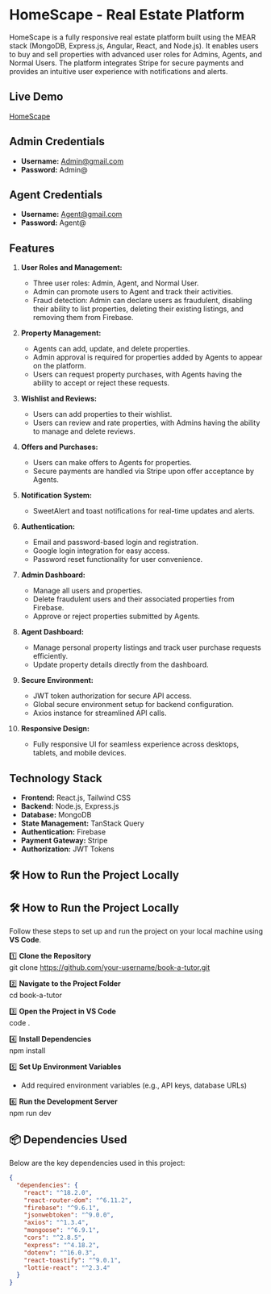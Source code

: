 # HomeScape - Real Estate Platform

HomeScape is a fully responsive real estate platform built using the MEAR stack (MongoDB, Express.js, Angular, React, and Node.js). It enables users to buy and sell properties with advanced user roles for Admins, Agents, and Normal Users. The platform integrates Stripe for secure payments and provides an intuitive user experience with notifications and alerts.

## Live Demo
[HomeScape](https://realstate-be053.web.app/)

## Admin Credentials
- **Username:** Admin@gmail.com  
- **Password:** Admin@

## Agent Credentials
- **Username:** Agent@gmail.com  
- **Password:** Agent@

## Features
1. **User Roles and Management:**
   - Three user roles: Admin, Agent, and Normal User.
   - Admin can promote users to Agent and track their activities.
   - Fraud detection: Admin can declare users as fraudulent, disabling their ability to list properties, deleting their existing listings, and removing them from Firebase.

2. **Property Management:**
   - Agents can add, update, and delete properties.
   - Admin approval is required for properties added by Agents to appear on the platform.
   - Users can request property purchases, with Agents having the ability to accept or reject these requests.

3. **Wishlist and Reviews:**
   - Users can add properties to their wishlist.
   - Users can review and rate properties, with Admins having the ability to manage and delete reviews.

4. **Offers and Purchases:**
   - Users can make offers to Agents for properties.
   - Secure payments are handled via Stripe upon offer acceptance by Agents.

5. **Notification System:**
   - SweetAlert and toast notifications for real-time updates and alerts.

6. **Authentication:**
   - Email and password-based login and registration.
   - Google login integration for easy access.
   - Password reset functionality for user convenience.

7. **Admin Dashboard:**
   - Manage all users and properties.
   - Delete fraudulent users and their associated properties from Firebase.
   - Approve or reject properties submitted by Agents.

8. **Agent Dashboard:**
   - Manage personal property listings and track user purchase requests efficiently.
   - Update property details directly from the dashboard.

9. **Secure Environment:**
   - JWT token authorization for secure API access.
   - Global secure environment setup for backend configuration.
   - Axios instance for streamlined API calls.

10. **Responsive Design:**
    - Fully responsive UI for seamless experience across desktops, tablets, and mobile devices.

## Technology Stack
- **Frontend:** React.js, Tailwind CSS
- **Backend:** Node.js, Express.js
- **Database:** MongoDB
- **State Management:** TanStack Query
- **Authentication:** Firebase
- **Payment Gateway:** Stripe
- **Authorization:** JWT Tokens
## 🛠 How to Run the Project Locally

## 🛠 How to Run the Project Locally

Follow these steps to set up and run the project on your local machine using **VS Code**.

1️⃣ **Clone the Repository**  
   git clone https://github.com/your-username/book-a-tutor.git  

2️⃣ **Navigate to the Project Folder**  
   cd book-a-tutor  

3️⃣ **Open the Project in VS Code**  
   code .  

4️⃣ **Install Dependencies**  
     npm install  

5️⃣ **Set Up Environment Variables**   
   - Add required environment variables (e.g., API keys, database URLs)  

6️⃣ **Run the Development Server**  
   npm run dev  
   
## 📦 Dependencies Used  
Below are the key dependencies used in this project:  

```json
{
  "dependencies": {
    "react": "^18.2.0",
    "react-router-dom": "^6.11.2",
    "firebase": "^9.6.1",
    "jsonwebtoken": "^9.0.0",
    "axios": "^1.3.4",
    "mongoose": "^6.9.1",
    "cors": "^2.8.5",
    "express": "^4.18.2",
    "dotenv": "^16.0.3",
    "react-toastify": "^9.0.1",
    "lottie-react": "^2.3.4"
  }
}
